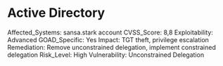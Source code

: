 # Active Directory

Affected_Systems: sansa.stark account
CVSS_Score: 8,8
Exploitability: Advanced
GOAD_Specific: Yes
Impact: TGT theft, privilege escalation
Remediation: Remove unconstrained delegation, implement constrained delegation
Risk_Level: High
Vulnerability: Unconstrained Delegation
